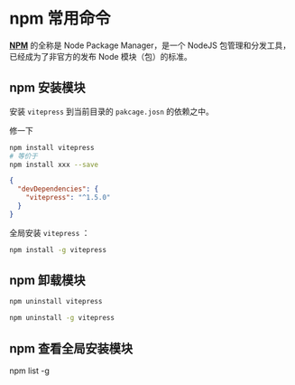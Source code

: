 # npm 常用命令

**[NPM](https://www.npmjs.com/)** 的全称是 Node Package Manager，是一个 NodeJS 包管理和分发工具，已经成为了非官方的发布 Node 模块（包）的标准。

## npm 安装模块

安装 `vitepress` 到当前目录的 `pakcage.josn` 的依赖之中。

修一下

```sh [npm]
npm install vitepress
# 等价于
npm install xxx --save
```

```json [./pakcage.josn]
{
  "devDependencies": {
    "vitepress": "^1.5.0"
  }
}
```

全局安装 `vitepress` ：

```sh [npm]
npm install -g vitepress
```

## npm 卸载模块

```sh [npm]
npm uninstall vitepress
```

```sh [npm]
npm uninstall -g vitepress
```

## npm 查看全局安装模块

npm list -g
